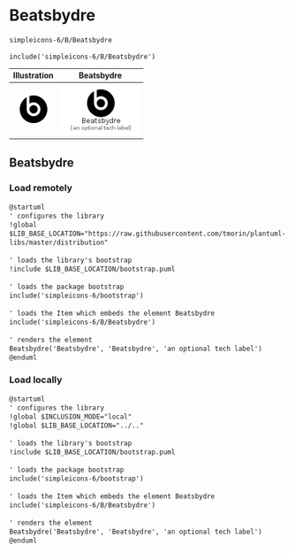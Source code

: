 # Beatsbydre


```text
simpleicons-6/B/Beatsbydre
```

```text
include('simpleicons-6/B/Beatsbydre')
```



| Illustration | Beatsbydre |
| :---: | :---: |
| ![illustration for Illustration](../../simpleicons-6/B/Beatsbydre.png) | ![illustration for Beatsbydre](../../simpleicons-6/B/Beatsbydre.Local.png) |




## Beatsbydre

### Load remotely
```plantuml
@startuml
' configures the library
!global $LIB_BASE_LOCATION="https://raw.githubusercontent.com/tmorin/plantuml-libs/master/distribution"

' loads the library's bootstrap
!include $LIB_BASE_LOCATION/bootstrap.puml

' loads the package bootstrap
include('simpleicons-6/bootstrap')

' loads the Item which embeds the element Beatsbydre
include('simpleicons-6/B/Beatsbydre')

' renders the element
Beatsbydre('Beatsbydre', 'Beatsbydre', 'an optional tech label')
@enduml
```

### Load locally
```plantuml
@startuml
' configures the library
!global $INCLUSION_MODE="local"
!global $LIB_BASE_LOCATION="../.."

' loads the library's bootstrap
!include $LIB_BASE_LOCATION/bootstrap.puml

' loads the package bootstrap
include('simpleicons-6/bootstrap')

' loads the Item which embeds the element Beatsbydre
include('simpleicons-6/B/Beatsbydre')

' renders the element
Beatsbydre('Beatsbydre', 'Beatsbydre', 'an optional tech label')
@enduml
```

